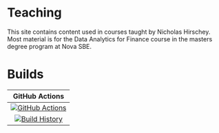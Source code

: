 # Teaching
This site contains content used in courses taught by Nicholas Hirschey. Most material is for the Data Analytics for Finance course in the masters degree program at Nova SBE.

# Builds

GitHub Actions |
:---: |
[![GitHub Actions](https://github.com/nhirschey/Teaching/workflows/push-master%20main/badge.svg)](https://github.com/nhirschey/Teaching/actions?query=branch%3Amain) |
[![Build History](https://buildstats.info/github/chart/nhirschey/Teaching)](https://github.com/nhirschey/Teaching/actions?query=branch%3Amain) |
